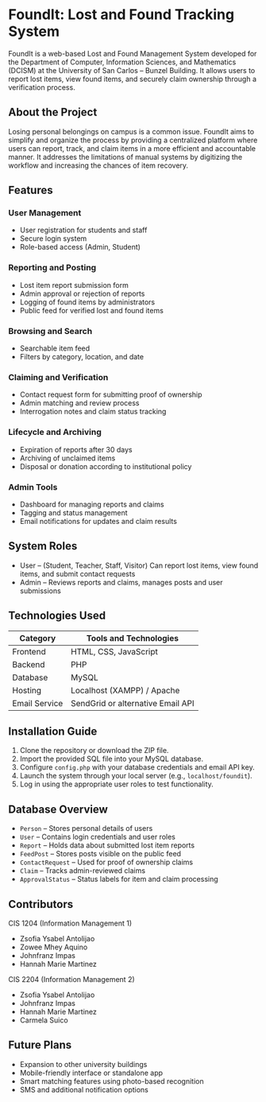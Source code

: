 # FoundIt: Lost and Found Tracking System

FoundIt is a web-based Lost and Found Management System developed for the Department of Computer, Information Sciences, and Mathematics (DCISM) at the University of San Carlos – Bunzel Building. It allows users to report lost items, view found items, and securely claim ownership through a verification process.

## About the Project

Losing personal belongings on campus is a common issue. FoundIt aims to simplify and organize the process by providing a centralized platform where users can report, track, and claim items in a more efficient and accountable manner. It addresses the limitations of manual systems by digitizing the workflow and increasing the chances of item recovery.

## Features
### User Management
- User registration for students and staff
- Secure login system
- Role-based access (Admin, Student)

### Reporting and Posting
- Lost item report submission form
- Admin approval or rejection of reports
- Logging of found items by administrators
- Public feed for verified lost and found items

### Browsing and Search
- Searchable item feed
- Filters by category, location, and date

### Claiming and Verification
- Contact request form for submitting proof of ownership
- Admin matching and review process
- Interrogation notes and claim status tracking

### Lifecycle and Archiving
- Expiration of reports after 30 days
- Archiving of unclaimed items
- Disposal or donation according to institutional policy

### Admin Tools
- Dashboard for managing reports and claims
- Tagging and status management
- Email notifications for updates and claim results

## System Roles

- User – (Student, Teacher, Staff, Visitor) Can report lost items, view found items, and submit contact requests
- Admin – Reviews reports and claims, manages posts and user submissions

## Technologies Used

| Category       | Tools and Technologies             |
|----------------|------------------------------------|
| Frontend       | HTML, CSS, JavaScript              |
| Backend        | PHP                                |
| Database       | MySQL                              |
| Hosting        | Localhost (XAMPP) / Apache         |
| Email Service  | SendGrid or alternative Email API  |

## Installation Guide

1. Clone the repository or download the ZIP file.
2. Import the provided SQL file into your MySQL database.
3. Configure `config.php` with your database credentials and email API key.
4. Launch the system through your local server (e.g., `localhost/foundit`).
5. Log in using the appropriate user roles to test functionality.

## Database Overview

- `Person` – Stores personal details of users
- `User` – Contains login credentials and user roles
- `Report` – Holds data about submitted lost item reports
- `FeedPost` – Stores posts visible on the public feed
- `ContactRequest` – Used for proof of ownership claims
- `Claim` – Tracks admin-reviewed claims
- `ApprovalStatus` – Status labels for item and claim processing

## Contributors

CIS 1204 (Information Management 1)
- Zsofia Ysabel Antolijao  
- Zowee Mhey Aquino  
- Johnfranz Impas  
- Hannah Marie Martinez

CIS 2204 (Information Management 2)
- Zsofia Ysabel Antolijao   
- Johnfranz Impas  
- Hannah Marie Martinez
- Carmela Suico

## Future Plans

- Expansion to other university buildings
- Mobile-friendly interface or standalone app
- Smart matching features using photo-based recognition
- SMS and additional notification options
